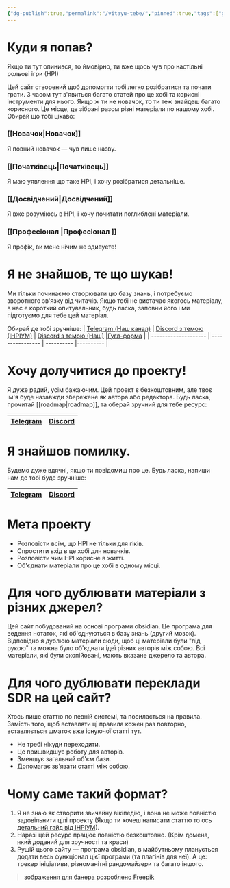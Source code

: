 ```yaml
---
{"dg-publish":true,"permalink":"/vitayu-tebe/","pinned":true,"tags":["gardenEntry"]}
---
```


# Куди я попав?
Якщо ти тут опинився, то ймовірно, ти вже щось чув про настільні рольові ігри (НРІ)

Цей сайт створений щоб допомогти тобі легко розібратися та почати грати. З часом тут з'явиться багато статей про це хобі та корисні інструменти для нього.
Якщо ж ти не новачок, то ти теж знайдеш багато корисного. Це місце, де зібрані разом різні матеріали по нашому хобі.
Обирай що тобі цікаво:

### [[Новачок\|Новачок]]
Я повний новачок — чув лише назву.
###  [[Початківець\|Початківець]]
Я маю уявлення що таке НРІ, і хочу розібратися детальніше.
###  [[Досвідчений\|Досвідчений]]
Я вже розуміюсь в НРІ, і хочу почитати поглиблені матеріали.
###  [[Професіонал \|Професіонал ]]
Я профік, ви мене нічим не здивуєте!

# Я не знайшов, те що шукав!
Ми тільки починаємо створювати цю базу знань, і потребуємо зворотного зв'язку від читачів. Якщо тобі не вистачає якогось матеріалу, в нас є короткий опитувальник, будь ласка, заповни його і ми підготуємо для тебе цей матеріал. 

Обирай де тобі зручніше: 
| [Telegram (Наш канал)](https://t.me/role_play_game_com_ua) | [Discord з темою (ІНРІУМ)](https://discord.com/channels/974701965781139517/1373998945126191204) | [Discord з темою (Наш)](https://discord.com/channels/1377747600035549244/1377941808931409920) |[Гугл-форма](https://docs.google.com/forms/d/e/1FAIpQLSdZC1Jcq_5roBryp8UpOC2LEdiQN6-za7KQ8ThreLmaSU_jFA/viewform?usp=dialog) |
| -------------------- | ---------------- | ---------- |---------- |

# Хочу долучитися до проекту!
Я дуже радий, усім бажаючим. Цей проект є безкоштовним, але твоє ім'я буде назавжди збережене як автора або редактора.
Будь ласка, прочитай [[roadmap\|roadmap]], та оберай зручний для тебе ресурс:

| [Telegram](https://t.me/role_play_game_com_ua) | [Discord](https://discord.gg/kED3wDRnNY) | 
| -------------------- | ---------------- | 

# Я знайшов помилку.
Будемо дуже вдячні, якщо ти повідомиш про це. Будь ласка, напиши нам де тобі буде зручніше:

| [Telegram](https://t.me/role_play_game_com_ua) | [Discord](https://discord.com/channels/1377747600035549244/1377940406540697713) | 
| -------------------- | ---------------- | 

# Мета проекту
- Розповісти всім, що НРІ не тільки для гіків. 
- Спростити вхід в це хобі для новачків. 
- Розповісти чим НРІ корисне в житті.
- Об'єднати матеріали про це хобі в одному місці. 

# Для чого дублювати матеріали з різних джерел?
Цей сайт побудований на основі програми obsidian. Це програма для ведення нотаток, які об'єднуються в базу знань (другий мозок).
Відповідно я дублюю матеріали сюди, щоб ці матеріали були "під рукою" та можна було об'єднати ідеї різних авторів між собою.
Всі матеріали, які були скопійовані, мають вказане джерело та автора.

# Для чого дублювати переклади SDR на цей сайт?
Хтось пише статтю по певній системі, та посилається на правила. Замість того, щоб вставляти ці правила кожен раз повторно, вставляється шматок вже існуючої статті тут. 
- Не требі нікуди переходити.
- Це пришвидшує роботу для авторів.
- Зменшує загальний об'єм бази.
- Допомагає зв'язати статті між собою.

# Чому саме такий формат?
1. Я не знаю як створити звичайну вікіпедію, і вона не може повністю задовільнити цілі проекту (Якщо ти хочеш написати статтю то ось [детальний гайд від ІНРІУМ](https://blog.inrium.org.ua/misyacz-vikipedi%d1%97-na-inriumi/)).
2. Наразі цей ресурс працює повністю безкоштовно. (Крім домена, який доданий для зручності та краси)
3. Рушій цього сайту — програма obsidian, в майбутньому планується додати весь функціонал цієї програми (та плагінів для неї). А це: трекер ініціативи, різноманітні рандомайзери та багато іншого.





> [зображення для банера розроблено Freepik](http://www.freepik.com)